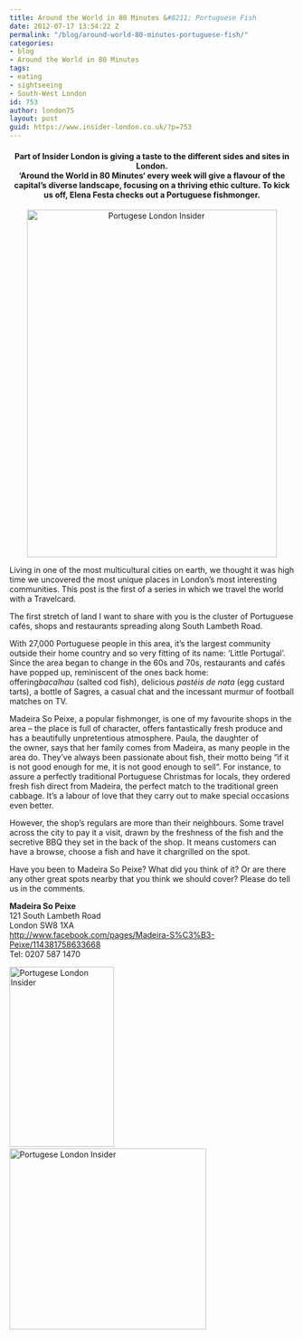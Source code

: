 ```yaml
---
title: Around the World in 80 Minutes &#8211; Portuguese Fish
date: 2012-07-17 13:54:22 Z
permalink: "/blog/around-world-80-minutes-portuguese-fish/"
categories:
- blog
- Around the World in 80 Minutes
tags:
- eating
- sightseeing
- South-West London
id: 753
author: london75
layout: post
guid: https://www.insider-london.co.uk/?p=753
---
```


<h4 style="text-align: center">
  Part of Insider London is giving a taste to the different sides and sites in London.<br /> &#8216;<strong>Around the World in 80 Minutes</strong>&#8216; every week will give a flavour of the capital&#8217;s diverse landscape, focusing on a thriving ethic culture. To kick us off, Elena Festa checks out a Portuguese fishmonger.
</h4>

<p style="text-align: center">
  <img class="aligncenter" src="http://insidertrends.squarespace.com/storage/madeira%20fish%202.jpg?__SQUARESPACE_CACHEVERSION=1328886568987" alt="Portugese London Insider" width="442" height="614" />
</p>

<div>
  <p>
    Living in one of the most multicultural cities on earth, we thought it was high time we uncovered the most unique places in London’s most interesting communities. This post is the first of a series in which we travel the world with a Travelcard.
  </p>
  
  <p>
    The first stretch of land I want to share with you is the cluster of Portuguese cafés, shops and restaurants spreading along South Lambeth Road.
  </p>
  
  <p>
    With 27,000 Portuguese people in this area, it’s the largest community outside their home country and so very fitting of its name: ‘Little Portugal’. Since the area began to change in the 60s and 70s, restaurants and cafés have popped up, reminiscent of the ones back home: offering<em>bacalhau</em> (salted cod fish), delicious <em>pastéis de nata </em>(egg custard tarts), a bottle of Sagres, a casual chat and the incessant murmur of football matches on TV.<em></em>
  </p>
  
  <p>
    Madeira So Peixe, a popular fishmonger, is one of my favourite shops in the area – the place is full of character, offers fantastically fresh produce and has a beautifully unpretentious atmosphere. Paula, the daughter of the<em> </em>owner, says that her family comes from Madeira, as many people in the area do. They’ve always been passionate about fish, their motto being “if it is not good enough for me, it is not good enough to sell”. For instance, to assure a perfectly traditional Portuguese Christmas for locals, they ordered fresh fish direct from Madeira, the perfect match to the traditional green cabbage. It’s a labour of love that they carry out to make special occasions even better.
  </p>
  
  <p>
    However, the shop’s regulars are more than their neighbours. Some travel across the city to pay it a visit, drawn by the freshness of the fish and the secretive BBQ they set in the back of the shop. It means customers can have a browse, choose a fish and have it chargrilled on the spot.
  </p>
  
  <p>
    Have you been to Madeira So Peixe? What did you think of it? Or are there any other great spots nearby that you think we should cover? Please do tell us in the comments.
  </p>
  
  <p>
    <strong>Madeira So Peixe</strong><br /> 121 South Lambeth Road<br /> London SW8 1XA<br /> <a href="http://www.facebook.com/pages/Madeira-S%C3%B3-Peixe/114381758633668">http://www.facebook.com/pages/Madeira-S%C3%B3-Peixe/114381758633668</a><br /> Tel: 0207 587 1470
  </p>
  
  <p>
    <img class="alignleft" src="http://insidertrends.squarespace.com/storage/board.jpg?__SQUARESPACE_CACHEVERSION=1323356869752" alt="Portugese London Insider" width="185" height="318" /> <img class="alignright" src="http://insidertrends.squarespace.com/storage/owner.jpg?__SQUARESPACE_CACHEVERSION=1323356909056" alt="Portugese London Insider" width="348" height="320" />
  </p>
  
  <p>
    &nbsp;
  </p>
</div>
